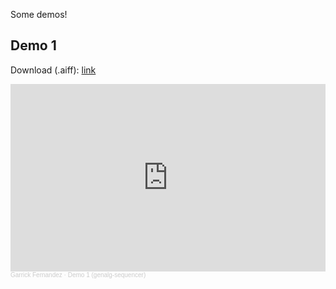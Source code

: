 Some demos!

## Demo 1

Download (.aiff): [link](https://raw.githubusercontent.com/garrickf/genalg-sequencer-demos/main/demo1.aiff)

<iframe width="100%" height="300" scrolling="no" frameborder="no" allow="autoplay" src="https://w.soundcloud.com/player/?url=https%3A//api.soundcloud.com/tracks/1059243223&color=%23ff5500&auto_play=false&hide_related=false&show_comments=true&show_user=true&show_reposts=false&show_teaser=true&visual=true"></iframe><div style="font-size: 10px; color: #cccccc;line-break: anywhere;word-break: normal;overflow: hidden;white-space: nowrap;text-overflow: ellipsis; font-family: Interstate,Lucida Grande,Lucida Sans Unicode,Lucida Sans,Garuda,Verdana,Tahoma,sans-serif;font-weight: 100;"><a href="https://soundcloud.com/user-598440261" title="Garrick Fernandez" target="_blank" style="color: #cccccc; text-decoration: none;">Garrick Fernandez</a> · <a href="https://soundcloud.com/user-598440261/demo-1-genalg-sequencer" title="Demo 1 (genalg-sequencer)" target="_blank" style="color: #cccccc; text-decoration: none;">Demo 1 (genalg-sequencer)</a></div>
